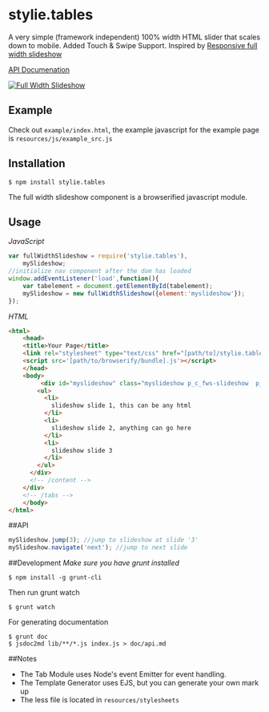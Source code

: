 # stylie.tables

A very simple (framework independent) 100% width HTML slider that scales down to mobile. Added Touch & Swipe Support. Inspired by [Responsive full width slideshow](http://tympanus.net/codrops/2013/02/26/full-width-image-slider/)

[API Documenation](https://github.com/typesettin/stylie.tables/blob/master/doc/api.md)
 
[![Full Width Slideshow](https://raw.githubusercontent.com/typesettin/stylie.tables/master/example/img/slideshowscreenshot.png)](https://raw.githubusercontent.com/typesettin/stylie.tables/master/example/img/slideshowscreenshot.png)

## Example

Check out `example/index.html`, the example javascript for the example page is `resources/js/example_src.js`

## Installation

```
$ npm install stylie.tables
```

The full width slideshow component is a browserified javascript module.

## Usage

*JavaScript*
```javascript
var fullWidthSlideshow = require('stylie.tables'),
	mySlideshow;
//initialize nav component after the dom has loaded
window.addEventListener('load',function(){
	var tabelement = document.getElementById(tabelement);
	mySlideshow = new fullWidthSlideshow({element:'myslideshow'});
});
```

*HTML*
```html
<html>
	<head>
  	<title>Your Page</title>
  	<link rel="stylesheet" type="text/css" href="[path/to]/stylie.tables.css">
  	<script src='[path/to/browserify/bundle].js'></script>
	</head>
	<body>
		 <div id="myslideshow" class="myslideshow p_c_fws-slideshow  p_c_fws-slideshow-preview">
        <ul>
          <li>
            slideshow slide 1, this can be any html
          </li>
          <li>
            slideshow slide 2, anything can go here
          </li>
          <li>
            slideshow slide 3
          </li>
        </ul>
      </div>
      <!-- /content -->
    </div>
    <!-- /tabs -->
	</body>
</html>
```

##API

```javascript
mySlideshow.jump(3); //jump to slideshow at slide '3'
mySlideshow.navigate('next'); //jump to next slide
```
##Development
*Make sure you have grunt installed*
```
$ npm install -g grunt-cli
```

Then run grunt watch
```
$ grunt watch
```

For generating documentation
```
$ grunt doc
$ jsdoc2md lib/**/*.js index.js > doc/api.md
```

##Notes
* The Tab Module uses Node's event Emitter for event handling.
* The Template Generator uses EJS, but you can generate your own mark up
* The less file is located in `resources/stylesheets`